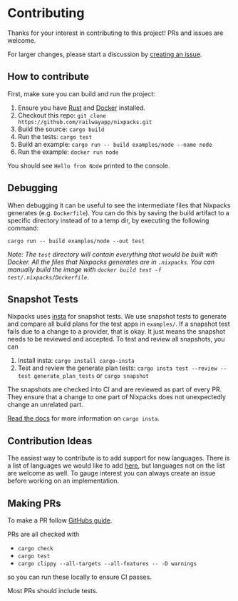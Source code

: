 # Contributing

Thanks for your interest in contributing to this project! PRs and issues are welcome.

For larger changes, please start a discussion by [creating an issue](https://github.com/railwayapp/nixpacks/issues/new?assignees=&labels=&template=feature_request.yml&title=Nixpacks+Feature+Request).

## How to contribute

First, make sure you can build and run the project:

1. Ensure you have [Rust](https://www.rust-lang.org/tools/install) and [Docker](https://docs.docker.com/get-docker/) installed.
2. Checkout this repo: `git clone https://github.com/railwayapp/nixpacks.git`
3. Build the source: `cargo build`
4. Run the tests: `cargo test`
5. Build an example: `cargo run -- build examples/node --name node`
6. Run the example: `docker run node`

You should see `Hello from Node` printed to the console.

## Debugging

When debugging it can be useful to see the intermediate files that Nixpacks generates (e.g. `Dockerfile`). You can do this by saving the build artifact to a specific directory instead of to a temp dir, by executing the following command:

```
cargo run -- build examples/node --out test
```

_Note: The `test` directory will contain everything that would be built with Docker. All the files that Nixpacks generates are in `.nixpacks`. You can manually build the image with `docker build test -f test/.nixpacks/Dockerfile`_.

## Snapshot Tests

Nixpacks uses [insta](https://github.com/mitsuhiko/insta) for snapshot tests. We use snapshot tests to generate and compare all build plans for the test apps in `examples/`. If a snapshot test fails due to a change to a provider, that is okay. It just means the snapshot needs to be reviewed and accepted. To test and review all snapshots, you can

1. Install insta: `cargo install cargo-insta`
2. Test and review the generate plan tests: `cargo insta test --review --test generate_plan_tests` or `cargo snapshot`

The snapshots are checked into CI and are reviewed as part of every PR. They ensure that a change to one part of Nixpacks does not unexpectedly change an unrelated part.

[Read the docs](https://insta.rs/docs/) for more information on `cargo insta`.

## Contribution Ideas

The easiest way to contribute is to add support for new languages. There is a list of languages we would like to add [here](https://github.com/railwayapp/nixpacks/issues?q=is%3Aissue+is%3Aopen+label%3A%22new+provider%22), but languages not on the list are welcome as well. To gauge interest you can always create an issue before working on an implementation.

## Making PRs

To make a PR follow [GitHubs guide](https://docs.github.com/en/pull-requests/collaborating-with-pull-requests/proposing-changes-to-your-work-with-pull-requests/creating-a-pull-request).

PRs are all checked with

- `cargo check`
- `cargo test`
- `cargo clippy --all-targets --all-features -- -D warnings`

so you can run these locally to ensure CI passes.

Most PRs should include tests.
